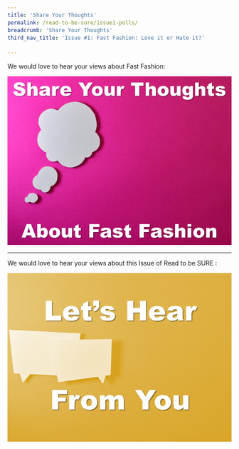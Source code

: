 ```yaml
---
title: 'Share Your Thoughts'
permalink: /read-to-be-sure/issue1-polls/
breadcrumb: 'Share Your Thoughts'
third_nav_title: 'Issue #1: Fast Fashion: Love it or Hate it?'

---
```


We would love to hear your views about Fast Fashion:

<a href="https://forms.gle/ZuAp1CsG2mRdG6KM7"><img src="../images/rtbs1-poll.jpg" alt="Entry Poll"></a>



<hr>



We would love to hear your views about this Issue of Read to be SURE :

<a href="https://forms.gle/BfjqAq7KfiSHMXxk7"><img src="../images/rtbs1-poll2.jpg" alt="Exit Poll"></a>

